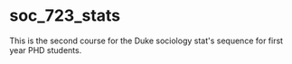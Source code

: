 # soc_723_stats
This is the second course for the Duke sociology stat's sequence for first year PHD students. 
